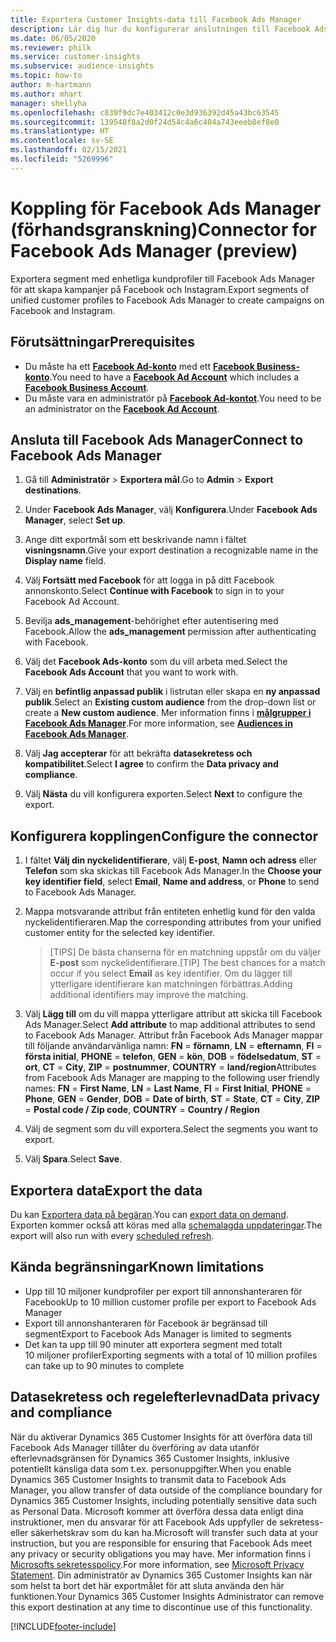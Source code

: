 ```yaml
---
title: Exportera Customer Insights-data till Facebook Ads Manager
description: Lär dig hur du konfigurerar anslutningen till Facebook Ads Manager.
ms.date: 06/05/2020
ms.reviewer: philk
ms.service: customer-insights
ms.subservice: audience-insights
ms.topic: how-to
author: m-hartmann
ms.author: mhart
manager: shellyha
ms.openlocfilehash: c839f9dc7e403412c0e3d936392d45a43bc63545
ms.sourcegitcommit: 139548f8a2d0f24d54c4a6c404a743eeeb8ef8e0
ms.translationtype: HT
ms.contentlocale: sv-SE
ms.lasthandoff: 02/15/2021
ms.locfileid: "5269996"
---
```

# <a name="connector-for-facebook-ads-manager-preview"></a><span data-ttu-id="d466c-103">Koppling för Facebook Ads Manager (förhandsgranskning)</span><span class="sxs-lookup"><span data-stu-id="d466c-103">Connector for Facebook Ads Manager (preview)</span></span>

<span data-ttu-id="d466c-104">Exportera segment med enhetliga kundprofiler till Facebook Ads Manager för att skapa kampanjer på Facebook och Instagram.</span><span class="sxs-lookup"><span data-stu-id="d466c-104">Export segments of unified customer profiles to Facebook Ads Manager to create campaigns on Facebook and Instagram.</span></span>

## <a name="prerequisites"></a><span data-ttu-id="d466c-105">Förutsättningar</span><span class="sxs-lookup"><span data-stu-id="d466c-105">Prerequisites</span></span>

- <span data-ttu-id="d466c-106">Du måste ha ett [**Facebook Ad-konto**](https://www.facebook.com/business/learn/lessons/step-by-step-ads-manager-account) med ett [**Facebook Business-konto**](https://business.facebook.com/).</span><span class="sxs-lookup"><span data-stu-id="d466c-106">You need to have a [**Facebook Ad Account**](https://www.facebook.com/business/learn/lessons/step-by-step-ads-manager-account) which includes a [**Facebook Business Account**](https://business.facebook.com/).</span></span>
- <span data-ttu-id="d466c-107">Du måste vara en administratör på [**Facebook Ad-kontot**](https://www.facebook.com/business/learn/lessons/step-by-step-ads-manager-account).</span><span class="sxs-lookup"><span data-stu-id="d466c-107">You need to be an administrator on the [**Facebook Ad Account**](https://www.facebook.com/business/learn/lessons/step-by-step-ads-manager-account).</span></span>

## <a name="connect-to-facebook-ads-manager"></a><span data-ttu-id="d466c-108">Ansluta till Facebook Ads Manager</span><span class="sxs-lookup"><span data-stu-id="d466c-108">Connect to Facebook Ads Manager</span></span>

1. <span data-ttu-id="d466c-109">Gå till **Administratör** > **Exportera mål**.</span><span class="sxs-lookup"><span data-stu-id="d466c-109">Go to **Admin** > **Export destinations**.</span></span>

1. <span data-ttu-id="d466c-110">Under **Facebook Ads Manager**, välj **Konfigurera**.</span><span class="sxs-lookup"><span data-stu-id="d466c-110">Under **Facebook Ads Manager**, select **Set up**.</span></span>

1. <span data-ttu-id="d466c-111">Ange ditt exportmål som ett beskrivande namn i fältet **visningsnamn**.</span><span class="sxs-lookup"><span data-stu-id="d466c-111">Give your export destination a recognizable name in the **Display name** field.</span></span>

1. <span data-ttu-id="d466c-112">Välj **Fortsätt med Facebook** för att logga in på ditt Facebook annonskonto.</span><span class="sxs-lookup"><span data-stu-id="d466c-112">Select **Continue with Facebook** to sign in to your Facebook Ad Account.</span></span>

1. <span data-ttu-id="d466c-113">Bevilja **ads_management**-behörighet efter autentisering med Facebook.</span><span class="sxs-lookup"><span data-stu-id="d466c-113">Allow the **ads_management** permission after authenticating with Facebook.</span></span>

1. <span data-ttu-id="d466c-114">Välj det **Facebook Ads-konto** som du vill arbeta med.</span><span class="sxs-lookup"><span data-stu-id="d466c-114">Select the **Facebook Ads Account** that you want to work with.</span></span>

1. <span data-ttu-id="d466c-115">Välj en **befintlig anpassad publik** i listrutan eller skapa en **ny anpassad publik**.</span><span class="sxs-lookup"><span data-stu-id="d466c-115">Select an **Existing custom audience** from the drop-down list or create a **New custom audience**.</span></span> <span data-ttu-id="d466c-116">Mer information finns i [**målgrupper i Facebook Ads Manager**](https://www.facebook.com/business/help/744354708981227?id=2469097953376494).</span><span class="sxs-lookup"><span data-stu-id="d466c-116">For more information, see [**Audiences in Facebook Ads Manager**](https://www.facebook.com/business/help/744354708981227?id=2469097953376494).</span></span>

1. <span data-ttu-id="d466c-117">Välj **Jag accepterar** för att bekräfta **datasekretess och kompatibilitet**.</span><span class="sxs-lookup"><span data-stu-id="d466c-117">Select **I agree** to confirm the **Data privacy and compliance**.</span></span>

1. <span data-ttu-id="d466c-118">Välj **Nästa** du vill konfigurera exporten.</span><span class="sxs-lookup"><span data-stu-id="d466c-118">Select **Next** to configure the export.</span></span>

## <a name="configure-the-connector"></a><span data-ttu-id="d466c-119">Konfigurera kopplingen</span><span class="sxs-lookup"><span data-stu-id="d466c-119">Configure the connector</span></span>

1. <span data-ttu-id="d466c-120">I fältet **Välj din nyckelidentifierare**, välj **E-post**, **Namn och adress** eller **Telefon** som ska skickas till Facebook Ads Manager.</span><span class="sxs-lookup"><span data-stu-id="d466c-120">In the **Choose your key identifier field**, select **Email**, **Name and address**, or **Phone** to send to Facebook Ads Manager.</span></span>

1. <span data-ttu-id="d466c-121">Mappa motsvarande attribut från entiteten enhetlig kund för den valda nyckelidentifieraren.</span><span class="sxs-lookup"><span data-stu-id="d466c-121">Map the corresponding attributes from your unified customer entity for the selected key identifier.</span></span>
   > <span data-ttu-id="d466c-122">[TIPS] De bästa chanserna för en matchning uppstår om du väljer **E-post** som nyckelidentifierare.</span><span class="sxs-lookup"><span data-stu-id="d466c-122">[TIP] The best chances for a match occur if you select **Email** as key identifier.</span></span> <span data-ttu-id="d466c-123">Om du lägger till ytterligare identifierare kan matchningen förbättras.</span><span class="sxs-lookup"><span data-stu-id="d466c-123">Adding additional identifiers may improve the matching.</span></span>

1. <span data-ttu-id="d466c-124">Välj **Lägg till** om du vill mappa ytterligare attribut att skicka till Facebook Ads Manager.</span><span class="sxs-lookup"><span data-stu-id="d466c-124">Select **Add attribute** to map additional attributes to send to Facebook Ads Manager.</span></span> <span data-ttu-id="d466c-125">Attribut från Facebook Ads Manager mappar till följande användarvänliga namn: **FN** = **förnamn**, **LN** = **efternamn**, **FI** = **första initial**, **PHONE** = **telefon**, **GEN** = **kön**, **DOB** = **födelsedatum**, **ST** = **ort**, **CT** = **City**, **ZIP** = **postnummer**, **COUNTRY** = **land/region**</span><span class="sxs-lookup"><span data-stu-id="d466c-125">Attributes from Facebook Ads Manager are mapping to the following user friendly names: **FN** = **First Name**, **LN** = **Last Name**, **FI** = **First Initial**, **PHONE** = **Phone**, **GEN** = **Gender**, **DOB** = **Date of birth**, **ST** = **State**, **CT** = **City**, **ZIP** = **Postal code / Zip code**, **COUNTRY** = **Country / Region**</span></span>

1. <span data-ttu-id="d466c-126">Välj de segment som du vill exportera.</span><span class="sxs-lookup"><span data-stu-id="d466c-126">Select the segments you want to export.</span></span>

1. <span data-ttu-id="d466c-127">Välj **Spara**.</span><span class="sxs-lookup"><span data-stu-id="d466c-127">Select **Save**.</span></span>

## <a name="export-the-data"></a><span data-ttu-id="d466c-128">Exportera data</span><span class="sxs-lookup"><span data-stu-id="d466c-128">Export the data</span></span>

<span data-ttu-id="d466c-129">Du kan [Exportera data på begäran](export-destinations.md).</span><span class="sxs-lookup"><span data-stu-id="d466c-129">You can [export data on demand](export-destinations.md).</span></span> <span data-ttu-id="d466c-130">Exporten kommer också att köras med alla [schemalagda uppdateringar](system.md#schedule-tab).</span><span class="sxs-lookup"><span data-stu-id="d466c-130">The export will also run with every [scheduled refresh](system.md#schedule-tab).</span></span>

## <a name="known-limitations"></a><span data-ttu-id="d466c-131">Kända begränsningar</span><span class="sxs-lookup"><span data-stu-id="d466c-131">Known limitations</span></span>

- <span data-ttu-id="d466c-132">Upp till 10 miljoner kundprofiler per export till annonshanteraren för Facebook</span><span class="sxs-lookup"><span data-stu-id="d466c-132">Up to 10 million customer profile per export to Facebook Ads Manager</span></span> 
- <span data-ttu-id="d466c-133">Export till annonshanteraren för Facebook är begränsad till segment</span><span class="sxs-lookup"><span data-stu-id="d466c-133">Export to Facebook Ads Manager is limited to segments</span></span>
- <span data-ttu-id="d466c-134">Det kan ta upp till 90 minuter att exportera segment med totalt 10 miljoner profiler</span><span class="sxs-lookup"><span data-stu-id="d466c-134">Exporting segments with a total of 10 million profiles can take up to 90 minutes to complete</span></span>

## <a name="data-privacy-and-compliance"></a><span data-ttu-id="d466c-135">Datasekretess och regelefterlevnad</span><span class="sxs-lookup"><span data-stu-id="d466c-135">Data privacy and compliance</span></span>

<span data-ttu-id="d466c-136">När du aktiverar Dynamics 365 Customer Insights för att överföra data till Facebook Ads Manager tillåter du överföring av data utanför efterlevnadsgränsen för Dynamics 365 Customer Insights, inklusive potentiellt känsliga data som t.ex. personuppgifter.</span><span class="sxs-lookup"><span data-stu-id="d466c-136">When you enable Dynamics 365 Customer Insights to transmit data to Facebook Ads Manager, you allow transfer of data outside of the compliance boundary for Dynamics 365 Customer Insights, including potentially sensitive data such as Personal Data.</span></span> <span data-ttu-id="d466c-137">Microsoft kommer att överföra dessa data enligt dina instruktioner, men du ansvarar för att Facebook Ads uppfyller de sekretess- eller säkerhetskrav som du kan ha.</span><span class="sxs-lookup"><span data-stu-id="d466c-137">Microsoft will transfer such data at your instruction, but you are responsible for ensuring that Facebook Ads meet any privacy or security obligations you may have.</span></span> <span data-ttu-id="d466c-138">Mer information finns i [Microsofts sekretesspolicy](https://go.microsoft.com/fwlink/?linkid=396732).</span><span class="sxs-lookup"><span data-stu-id="d466c-138">For more information, see [Microsoft Privacy Statement](https://go.microsoft.com/fwlink/?linkid=396732).</span></span>
<span data-ttu-id="d466c-139">Din administratör av Dynamics 365 Customer Insights kan när som helst ta bort det här exportmålet för att sluta använda den här funktionen.</span><span class="sxs-lookup"><span data-stu-id="d466c-139">Your Dynamics 365 Customer Insights Administrator can remove this export destination at any time to discontinue use of this functionality.</span></span>


[!INCLUDE[footer-include](../includes/footer-banner.md)]